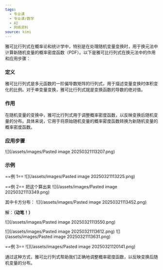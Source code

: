 ```yaml
---
tags:
  - 专业课
  - 专业课/数学
  - AI
  - 网络资料
source: kimi
---
```



雅可比行列式在概率论和统计学中，特别是在处理随机变量变换时，用于换元法中计算新随机变量的概率密度函数（PDF）。以下是雅可比行列式在换元法中的作用和应用步骤：

### 定义

雅可比行列式是多元函数的一阶偏导数矩阵的行列式，用于描述变量变换时体积变化的比例。对于单变量变换，雅可比行列式就是变换函数的导数的绝对值。

### 作用

在随机变量的变换中，雅可比行列式用于调整概率密度函数，以反映变换后随机变量的分布。具体来说，它用于将原始随机变量的概率密度函数转换为新随机变量的概率密度函数。

### 应用步骤

![](/assets/images/Pasted image 20250321113207.png)

### 示例

==例 1==
![](/assets/images/Pasted image 20250321113225.png)


==例 2==
把这个算出来
![](/assets/images/Pasted image 20250321113349.png)

其中卡方分布：
![](/assets/images/Pasted image 20250321113452.png)


解：**（动笔！）**

![](/assets/images/Pasted image 20250321113550.png)

![](/assets/images/Pasted image 20250321113612.png)
![](/assets/images/Pasted image 20250321113631.png)



==例 3==
![](/assets/images/Pasted image 20250321120141.png)


通过这种方式，雅可比行列式帮助我们正确地调整概率密度函数，以反映变换后随机变量的分布。



